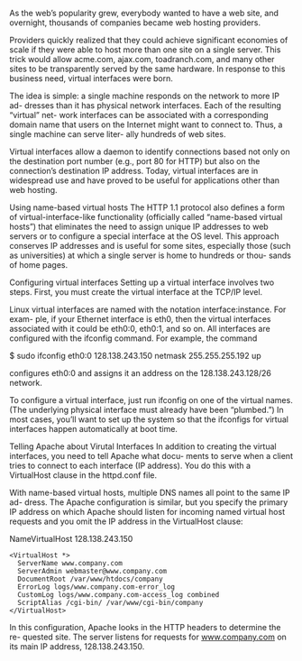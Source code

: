 As the web’s popularity grew, everybody wanted to have a
web site, and overnight, thousands of companies became web hosting providers.

Providers quickly realized that they could achieve significant economies of scale if
they were able to host more than one site on a single server. This trick would allow
acme.com, ajax.com, toadranch.com, and many other sites to be transparently
served by the same hardware. In response to this business need, virtual interfaces
were born.

The idea is simple: a single machine responds on the network to more IP ad-
dresses than it has physical network interfaces. Each of the resulting “virtual” net-
work interfaces can be associated with a corresponding domain name that users
on the Internet might want to connect to. Thus, a single machine can serve liter-
ally hundreds of web sites.

Virtual interfaces allow a daemon to identify connections based not only on the
destination port number (e.g., port 80 for HTTP) but also on the connection’s
destination IP address. Today, virtual interfaces are in widespread use and have
proved to be useful for applications other than web hosting.

Using name-based virtual hosts
The HTTP 1.1 protocol also defines a form of virtual-interface-like functionality
(officially called “name-based virtual hosts”) that eliminates the need to assign
unique IP addresses to web servers or to configure a special interface at the OS
level. This approach conserves IP addresses and is useful for some sites, especially
those (such as universities) at which a single server is home to hundreds or thou-
sands of home pages.

Configuring virtual interfaces
Setting up a virtual interface involves two steps. First, you must create the virtual
interface at the TCP/IP level.

Linux virtual interfaces are named with the notation interface:instance. For exam-
ple, if your Ethernet interface is eth0, then the virtual interfaces associated with it
could be eth0:0, eth0:1, and so on. All interfaces are configured with the ifconfig
command. For example, the command

$ sudo ifconfig eth0:0 128.138.243.150 netmask 255.255.255.192 up

configures eth0:0 and assigns it an address on the 128.138.243.128/26 network.

To configure a virtual interface, just run ifconfig on one of the virtual names.
(The underlying physical interface must already have been “plumbed.”) In most
cases, you’ll want to set up the system so that the ifconfigs for virtual interfaces
happen automatically at boot time.
 
Telling Apache about Virutal Interfaces
In addition to creating the virtual interfaces, you need to tell Apache what docu-
ments to serve when a client tries to connect to each interface (IP address). You do
this with a VirtualHost clause in the httpd.conf file.


With name-based virtual hosts, multiple DNS names all point to the same IP ad-
dress. The Apache configuration is similar, but you specify the primary IP address
on which Apache should listen for incoming named virtual host requests and you
omit the IP address in the VirtualHost clause:

NameVirtualHost 128.138.243.150
``` 
<VirtualHost *>
  ServerName www.company.com
  ServerAdmin webmaster@www.company.com
  DocumentRoot /var/www/htdocs/company
  ErrorLog logs/www.company.com-error_log
  CustomLog logs/www.company.com-access_log combined
  ScriptAlias /cgi-bin/ /var/www/cgi-bin/company
</VirtualHost>
```

In this configuration, Apache looks in the HTTP headers to determine the re-
quested site. The server listens for requests for www.company.com on its main IP
address, 128.138.243.150.
